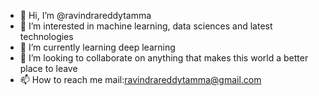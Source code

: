 - 👋 Hi, I’m @ravindrareddytamma
- 👀 I’m interested in machine learning, data sciences and latest technologies
- 🌱 I’m currently learning deep learning
- 💞️ I’m looking to collaborate on anything that makes this world a better place to leave
- 📫 How to reach me mail:ravindrareddytamma@gmail.com

<!---
ravindrareddytamma/ravindrareddytamma is a ✨ special ✨ repository because its `README.md` (this file) appears on your GitHub profile.
You can click the Preview link to take a look at your changes.
--->
